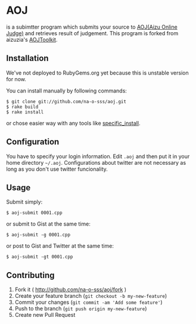 # AOJ

is a subimtter program which submits your source to [AOJ(Aizu Online Judge)](http://judge.u-aizu.ac.jp/onlinejudge/) and retrieves result of judgement. 
This program is forked from aizuzia's [AOJToolkit](http://d.hatena.ne.jp/Tayama/20101207/1291727425). 

## Installation

We've not deployed to RubyGems.org yet because this is unstable version for now.

You can install manually by following commands: 
```
$ git clone git://github.com/na-o-sss/aoj.git
$ rake build
$ rake install
```
or chose easier way with any tools like [specific\_install](https://github.com/rdp/specific_install).

## Configuration
You have to specify your login information. Edit `.aoj` and then put it in your home directory `~/.aoj`.
Configurations about twitter are not necessary as long as you don't use twitter funcionality.

## Usage

Submit simply:
```
$ aoj-submit 0001.cpp
```
or submit to Gist at the same time:
```
$ aoj-submit -g 0001.cpp
```
or post to Gist and Twitter at the same time:
```
$ aoj-submit -gt 0001.cpp
```

## Contributing

1. Fork it ( http://github.com/na-o-sss/aoj/fork )
2. Create your feature branch (`git checkout -b my-new-feature`)
3. Commit your changes (`git commit -am 'Add some feature'`)
4. Push to the branch (`git push origin my-new-feature`)
5. Create new Pull Request
